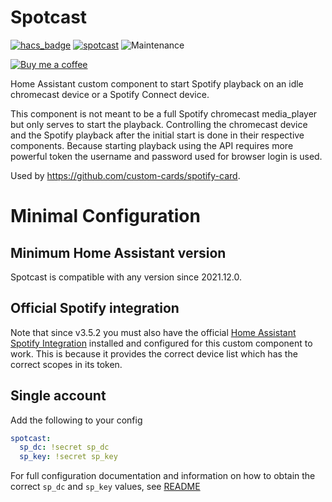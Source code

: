 # Spotcast

[![hacs_badge](https://img.shields.io/badge/HACS-Default-orange.svg)](https://github.com/custom-components/hacs) [![spotcast](https://img.shields.io/github/release/fondberg/spotcast.svg?1)](https://github.com/fondberg/spotcast) ![Maintenance](https://img.shields.io/maintenance/yes/2021.svg)

[![Buy me a coffee](https://img.shields.io/static/v1.svg?label=Buy%20me%20a%20coffee&message=🥨&color=black&logo=buy%20me%20a%20coffee&logoColor=white&labelColor=6f4e37)](https://www.buymeacoffee.com/fondberg)

Home Assistant custom component to start Spotify playback on an idle chromecast device or a Spotify Connect device.

This component is not meant to be a full Spotify chromecast media_player but only serves to start the playback. Controlling the chromecast device and the Spotify playback after the initial start is done in their respective components.
Because starting playback using the API requires more powerful token the username and password used for browser login is used.

Used by https://github.com/custom-cards/spotify-card.

# Minimal Configuration

## Minimum Home Assistant version

Spotcast is compatible with any version since 2021.12.0.

## Official Spotify integration

Note that since v3.5.2 you must also have the official [Home Assistant Spotify Integration](https://www.home-assistant.io/integrations/spotify/) installed and configured for this custom component to work. This is because it provides the correct device list which has the correct scopes in its token.

## Single account

Add the following to your config

```yaml
spotcast:
  sp_dc: !secret sp_dc
  sp_key: !secret sp_key
```

For full configuration documentation and information on how to obtain the correct `sp_dc` and `sp_key` values, see [README](https://github.com/fondberg/spotcast)
